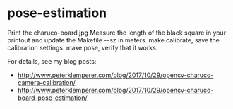 # pose-estimation

Print the charuco-board.jpg
Measure the length of the black square in your printout and update the Makefile --sz in meters.
make calibrate, save the calibration settings.
make pose, verify that it works.

For details, see my blog posts:
* http://www.peterklemperer.com/blog/2017/10/29/opencv-charuco-camera-calibration/
* http://www.peterklemperer.com/blog/2017/10/29/opencv-charuco-board-pose-estimation/
